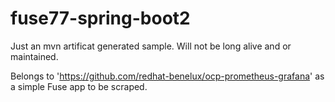 # fuse77-spring-boot2
Just an mvn artificat generated sample. Will not be long alive and or maintained.



Belongs to 'https://github.com/redhat-benelux/ocp-prometheus-grafana'
as a simple Fuse app to be scraped.

